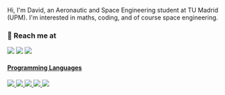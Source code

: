 Hi, I'm David, an Aeronautic and Space Engineering student at TU Madrid (UPM). I'm interested in maths, coding, and of course space engineering.


<h3>
  🚀 Reach me at
</h3> 
<p>
  <a href="https://www.linkedin.com/in/david-g%C3%B3mez-torija-592b0717a/" target="_blank">
        <img src="https://img.shields.io/badge/LinkedIn-0077B5?style=for-the-badge&logo=linkedin&logoColor=white" /></a>
  
  <a href="mailto:davidgomeztorija@gmail.com" target="_blank">
        <img src="https://img.shields.io/badge/Gmail-D14836?style=for-the-badge&logo=gmail&logoColor=white" /></a>
  
  <a href="https://github.com/Davidgt12" target="_blank">
        <img src="https://img.shields.io/badge/GitHub-100000?style=for-the-badge&logo=github&logoColor=white">
</p>

<h4>Programming Languages</h4>
<p>
  <img src="https://img.shields.io/badge/Python-3776AB?style=for-the-badge&logo=python&logoColor=white">
  <img src="https://img.shields.io/badge/Matlab-FF7F00?style=for-the-badge">
  <img src="https://img.shields.io/badge/Fortran-%23734F96.svg?style=for-the-badge&logo=fortran&logoColor=white">
  <img src="https://img.shields.io/badge/-Arduino-00979D?style=for-the-badge&logo=Arduino&logoColor=white">
  <img src="https://img.shields.io/badge/latex-%23008080.svg?style=for-the-badge&logo=latex&logoColor=white">
</p>

